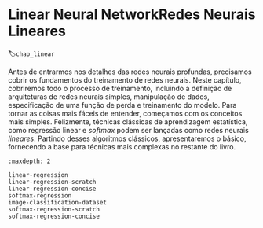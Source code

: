 # Linear Neural NetworkRedes Neurais Lineares
:label:`chap_linear`

Antes de entrarmos nos detalhes das redes neurais profundas,
precisamos cobrir os fundamentos do treinamento de redes neurais.
Neste capítulo, cobriremos todo o processo de treinamento,
incluindo a definição de arquiteturas de redes neurais simples, manipulação de dados, especificação de uma função de perda e treinamento do modelo.
Para tornar as coisas mais fáceis de entender, começamos com os conceitos mais simples.
Felizmente, técnicas clássicas de aprendizagem estatística, como regressão linear e *softmax*
podem ser lançadas como redes neurais *lineares*.
Partindo desses algoritmos clássicos, apresentaremos o básico,
fornecendo a base para técnicas mais complexas no restante do livro.

```toc
:maxdepth: 2

linear-regression
linear-regression-scratch
linear-regression-concise
softmax-regression
image-classification-dataset
softmax-regression-scratch
softmax-regression-concise
```

<!--stackedit_data:
eyJoaXN0b3J5IjpbNDI4MTkyMzM4XX0=
-->